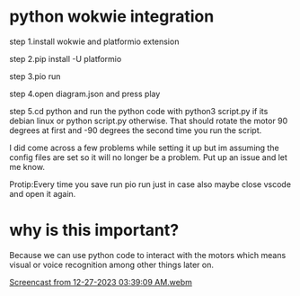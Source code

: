 # python wokwie integration 

step 1.install wokwie and platformio extension 

step 2.pip install -U platformio

step 3.pio run

step 4.open diagram.json and press play

step 5.cd python and run the python code with python3 script.py if its debian linux or 
python script.py otherwise. That should rotate the motor 90 degrees at first and -90 degrees the second time you run the script. 

I did come across a few problems while setting it up but im assuming the config files are set
so it will no longer be a problem. Put up an issue and let me know. 

Protip:Every time you save run pio run just in case also maybe close vscode and open it again. 

# why is this important?

Because we can use python code to interact with the motors which means visual or voice recognition among other things later on. 

[Screencast from 12-27-2023 03:39:09 AM.webm](https://github.com/robot-waifu/wokwi-python/assets/46042807/3bbdb1b4-bb76-48d3-b516-6a90adbd73db)
